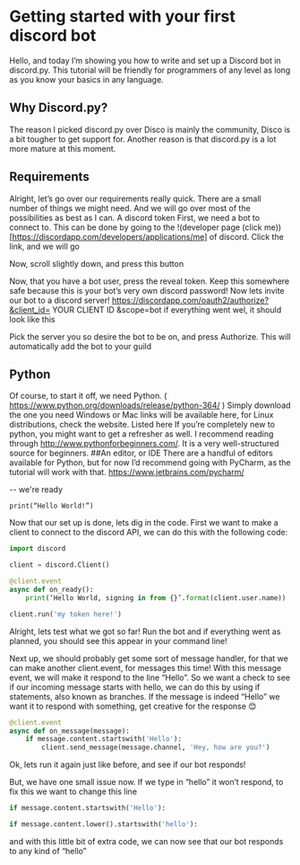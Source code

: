 # Getting started with your first discord bot
Hello, and today I’m showing you how to write and set up a Discord bot in discord.py. This tutorial will be friendly for programmers of any level as long as you know your basics in any language.
## Why Discord.py?
The reason I picked discord.py over Disco is mainly the community, Disco is a bit tougher to get support for. Another reason is that discord.py is a lot more mature at this moment.
## Requirements
Alright, let’s go over our requirements really quick. There are a small number of things we might need. And we will go over most of the possibilities as best as I can.
A discord token
First, we need a bot to connect to. This can be done by going to the !(developer page (click me))[https://discordapp.com/developers/applications/me] of discord. Click the link, and we will go 
 
Now, scroll slightly down, and press this button
 
Now, that you have a bot user, press the reveal token. Keep this somewhere safe because this is your bot’s very own discord password!
Now lets invite our bot to a discord server!
https://discordapp.com/oauth2/authorize?&client_id= YOUR CLIENT ID &scope=bot
if everything went wel, it should look like this
 
Pick the server you so desire the bot to be on, and press Authorize. This will automatically add the bot to your guild 

## Python
Of course, to start it off, we need Python. ( https://www.python.org/downloads/release/python-364/ ) Simply download the one you need Windows or Mac links will be available here, for Linux distributions, check the website. Listed here
If you’re completely new to python, you might want to get a refresher as well. I recommend reading through http://www.pythonforbeginners.com/. It is a very well-structured source for beginners.
##An editor, or IDE
There are a handful of editors available for Python, but for now I’d recommend going with PyCharm, as the tutorial will work with that.
https://www.jetbrains.com/pycharm/

-- we're ready
       
```
print(“Hello World!”)
```

Now that our set up is done, lets dig in the code. First we want to make a client to connect to the discord API, we can do this with the following code:

```py
import discord

client = discord.Client()

@client.event
async def on_ready():
    print(‘Hello World, signing in from {}’.format(client.user.name))

client.run('my token here!')
```

Alright, lets test what we got so far! Run the bot and if everything went as planned, you should see this appear in your command line!
 
Next up, we should probably get some sort of message handler, for that we can make another client.event, for messages this time!
With this message event, we will make it respond to the line “Hello”. So we want a check to see if our incoming message starts with hello, we can do this by using if statements, also known as branches. If the message is indeed “Hello” we want it to respond with something, get creative for the response 😊

```py
@client.event
async def on_message(message):
    if message.content.startswith('Hello'):
        client.send_message(message.channel, 'Hey, how are you?')
```

Ok, lets run it again just like before, and see if our bot responds!
 
But, we have one small issue now. If we type in “hello” it won’t respond, to fix this we want to change this line

```py
if message.content.startswith('Hello'):

if message.content.lower().startswith('hello'):
```

and with this little bit of extra code, we can now see that our bot responds to any kind of “hello”
 
